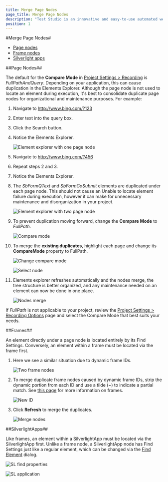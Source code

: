 ```yaml
---
title: Merge Page Nodes
page_title: Merge Page Nodes
description: "Test Studio is an innovative and easy-to-use automated web, WPF and load testing solution. Test Studio tests support essential technologies like ASP.NET AJAX, Silverlight, PHP and MVC. HTML5, Testing framework, functional testing, performance testing, load testing, exploratory testing, manual testing."
position: 1
---
```

#Merge Page Nodes#

* <a href="/knowledge-base/project-configuration-kb/merge-page-nodes#page-nodes">Page nodes</a>
* <a href="/knowledge-base/project-configuration-kb/merge-page-nodes#frames">Frame nodes</a>
* <a href="/knowledge-base/project-configuration-kb/merge-page-nodes#silverlightapps">Silverlight apps</a>

##Page Nodes##

The default for the **Compare Mode** in <a href="/features/project-settings/recording-options" target="_blank">Project Settings > Recording</a> is *FullPathAndQuery*. Depending on your application, this can cause duplication in the Elements Explorer. Although the page node is not used to locate an element during execution, it's best to consolidate duplicate page nodes for organizational and maintenance purposes. For example:

1. Navigate to http://www.bing.com/?123

2. Enter text into the query box.

3. Click the Search button.

4. Notice the Elements Explorer.

	![Element explorer with one page node][1]

5. Navigate to http://www.bing.com/?456

6. Repeat steps 2 and 3.

7. Notice the Elements Explorer.

8. The *SbFormQText* and *SbFormGoSubmit* elements are duplicated under each page node. This should not cause an Unable to locate element failure during execution, however it can make for unnecessary maintenance and disorganization in your project.

	![Element explorer with two page node][2]

9. To prevent duplication moving forward, change the **Compare Mode** to *FullPath*.

	![Compare mode][3]

10. To merge the **existing duplicates**, highlight each page and change its **CompareMode** property to FullPath.

	![Change compare mode][4]

	![Select node][5]

11. Elements explorer refreshes automatically and the nodes merge, the tree structure is better organized, and any maintenance needed on an element can now be done in one place.

	![Nodes merge][6]


If *FullPath* is not applicable to your project, review the <a href="/features/project-settings/recording-options" target="_blank">Project Settings > Recording Options</a> page and select the Compare Mode that best suits your needs.

##Frames##

An element directly under a page node is located entirely by its Find Settings. Conversely, an element within a frame must be located via the frame first.

1. Here we see a similar situation due to dynamic frame IDs.

	![Two frame nodes][7]

2. To merge duplicate frame nodes caused by dynamic frame IDs, strip the dynamic portion from each ID and use a tilde (~) to indicate a partial match. See <a href="/getting-started/test-recording/Frames" target="_blank">this page</a> for more information on frames.

	![New ID][8]

3. Click **Refresh** to merge the duplicates.

	![Merge nodes][9]

##SilverlightApps##

Like frames, an element within a SilverlightApp must be located via the SilverlightApp first. Unlike a frame node, a SilverlightApp node has Find Settings just like a regular element, which can be changed via the <a href="/features/elements-explorer/find-element" target="_blank">Find Element</a> dialog.

![SL find properties][10]

![SL application][11]

[1]: /img/knowledge-base/project-configuration-kb/merge-page-nodes/fig1.png
[2]: /img/knowledge-base/project-configuration-kb/merge-page-nodes/fig2.png
[3]: /img/knowledge-base/project-configuration-kb/merge-page-nodes/fig3.png
[4]: /img/knowledge-base/project-configuration-kb/merge-page-nodes/fig4.png
[5]: /img/knowledge-base/project-configuration-kb/merge-page-nodes/fig5.png
[6]: /img/knowledge-base/project-configuration-kb/merge-page-nodes/fig6.png
[7]: /img/knowledge-base/project-configuration-kb/merge-page-nodes/fig7.png
[8]: /img/knowledge-base/project-configuration-kb/merge-page-nodes/fig8.png
[9]: /img/knowledge-base/project-configuration-kb/merge-page-nodes/fig9.png
[10]: /img/knowledge-base/project-configuration-kb/merge-page-nodes/fig10.png
[11]: /img/knowledge-base/project-configuration-kb/merge-page-nodes/fig11.png
